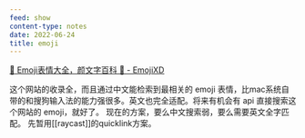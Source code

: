 ```yaml
---
feed: show
content-type: notes
date: 2022-06-24
title: emoji
---
```


[🤣 Emoji表情大全，颜文字百科 💌 - EmojiXD](https://emojixd.com/)

这个网站的收录全，而且通过中文能检索到最相关的 emoji 表情，比mac系统自带的和搜狗输入法的能力强很多。英文也完全适配。将来有机会有 api 直接搜索这个网站的 emoji，就好了。
现在的方案，要么中文搜索弱，要么需要英文全字匹配。
先暂用[[raycast]]的quicklink方案。
